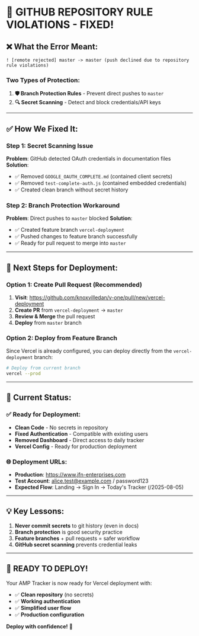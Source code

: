 # 🔧 GITHUB REPOSITORY RULE VIOLATIONS - FIXED!

## ❌ **What the Error Meant:**

```
! [remote rejected] master -> master (push declined due to repository rule violations)
```

### **Two Types of Protection:**

1. **🛡️ Branch Protection Rules** - Prevent direct pushes to `master`
2. **🔍 Secret Scanning** - Detect and block credentials/API keys

---

## ✅ **How We Fixed It:**

### **Step 1: Secret Scanning Issue**
**Problem**: GitHub detected OAuth credentials in documentation files
**Solution**: 
- ✅ Removed `GOOGLE_OAUTH_COMPLETE.md` (contained client secrets)
- ✅ Removed `test-complete-auth.js` (contained embedded credentials)
- ✅ Created clean branch without secret history

### **Step 2: Branch Protection Workaround**
**Problem**: Direct pushes to `master` blocked
**Solution**:
- ✅ Created feature branch `vercel-deployment`
- ✅ Pushed changes to feature branch successfully
- ✅ Ready for pull request to merge into `master`

---

## 🚀 **Next Steps for Deployment:**

### **Option 1: Create Pull Request (Recommended)**
1. **Visit**: https://github.com/knoxvilledan/v-one/pull/new/vercel-deployment
2. **Create PR** from `vercel-deployment` → `master`
3. **Review & Merge** the pull request
4. **Deploy** from `master` branch

### **Option 2: Deploy from Feature Branch**
Since Vercel is already configured, you can deploy directly from the `vercel-deployment` branch:

```bash
# Deploy from current branch
vercel --prod
```

---

## 🎯 **Current Status:**

### ✅ **Ready for Deployment:**
- **Clean Code** - No secrets in repository
- **Fixed Authentication** - Compatible with existing users
- **Removed Dashboard** - Direct access to daily tracker
- **Vercel Config** - Ready for production deployment

### 🌐 **Deployment URLs:**
- **Production**: https://www.jfn-enterprises.com
- **Test Account**: alice.test@example.com / password123
- **Expected Flow**: Landing → Sign In → Today's Tracker (/2025-08-05)

---

## 💡 **Key Lessons:**

1. **Never commit secrets** to git history (even in docs)
2. **Branch protection** is good security practice
3. **Feature branches** + pull requests = safer workflow
4. **GitHub secret scanning** prevents credential leaks

---

## 🎊 **READY TO DEPLOY!**

Your AMP Tracker is now ready for Vercel deployment with:
- ✅ **Clean repository** (no secrets)
- ✅ **Working authentication**
- ✅ **Simplified user flow**
- ✅ **Production configuration**

**Deploy with confidence!** 🚀
